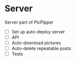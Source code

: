 # Server
Server part of PicPipper
- [ ] Set up auto-deploy server
- [ ] API
- [ ] Auto-download pictures
- [ ] Auto-delete repeatable posts
- [ ] Tests
